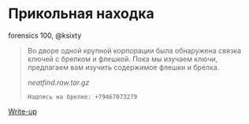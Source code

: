 # Прикольная находка

forensics 100, @ksixty

> Во дворе одной крупной корпорации была обнаружена связка ключей с брелком и флешкой. Пока мы изучаем ключи, предлагаем вам изучить содержимое флешки и брелка.
>
> _neatfind.raw.tar.gz_
>
> `Надпись на брелке: +79467073279`

[Write-up](WRITEUP.md)
